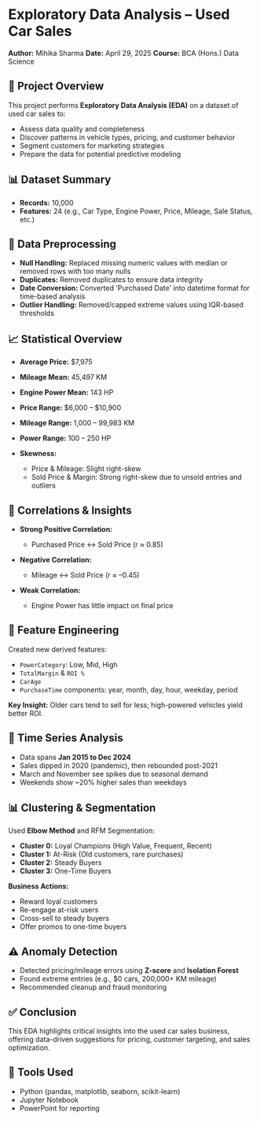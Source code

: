 #  Exploratory Data Analysis – Used Car Sales

**Author:** Mihika Sharma
**Date:** April 29, 2025
**Course:** BCA (Hons.) Data Science


## 📌 Project Overview

This project performs **Exploratory Data Analysis (EDA)** on a dataset of used car sales to:

* Assess data quality and completeness
* Discover patterns in vehicle types, pricing, and customer behavior
* Segment customers for marketing strategies
* Prepare the data for potential predictive modeling


## 📊 Dataset Summary

* **Records:** 10,000
* **Features:** 24 (e.g., Car Type, Engine Power, Price, Mileage, Sale Status, etc.)


## 🧹 Data Preprocessing

* **Null Handling:** Replaced missing numeric values with median or removed rows with too many nulls
* **Duplicates:** Removed duplicates to ensure data integrity
* **Date Conversion:** Converted 'Purchased Date' into datetime format for time-based analysis
* **Outlier Handling:** Removed/capped extreme values using IQR-based thresholds


## 📈 Statistical Overview

* **Average Price:** \$7,975

* **Mileage Mean:** 45,497 KM

* **Engine Power Mean:** 143 HP

* **Price Range:** \$6,000 – \$10,900

* **Mileage Range:** 1,000 – 99,983 KM

* **Power Range:** 100 – 250 HP

* **Skewness:**

  * Price & Mileage: Slight right-skew
  * Sold Price & Margin: Strong right-skew due to unsold entries and outliers


## 🔗 Correlations & Insights

* **Strong Positive Correlation:**

  * Purchased Price ↔ Sold Price (r ≈ 0.85)
* **Negative Correlation:**

  * Mileage ↔ Sold Price (r ≈ –0.45)
* **Weak Correlation:**

  * Engine Power has little impact on final price

## 🧠 Feature Engineering

Created new derived features:

* `PowerCategory`: Low, Mid, High
* `TotalMargin` & `ROI %`
* `CarAge`
* `PurchaseTime` components: year, month, day, hour, weekday, period

**Key Insight:**
Older cars tend to sell for less; high-powered vehicles yield better ROI.


## 📆 Time Series Analysis

* Data spans **Jan 2015 to Dec 2024**
* Sales dipped in 2020 (pandemic), then rebounded post-2021
* March and November see spikes due to seasonal demand
* Weekends show \~20% higher sales than weekdays


## 📊 Clustering & Segmentation

Used **Elbow Method** and RFM Segmentation:

* **Cluster 0:** Loyal Champions (High Value, Frequent, Recent)
* **Cluster 1:** At-Risk (Old customers, rare purchases)
* **Cluster 2:** Steady Buyers
* **Cluster 3:** One-Time Buyers

**Business Actions:**

* Reward loyal customers
* Re-engage at-risk users
* Cross-sell to steady buyers
* Offer promos to one-time buyers


## ⚠️ Anomaly Detection

* Detected pricing/mileage errors using **Z-score** and **Isolation Forest**
* Found extreme entries (e.g., \$0 cars, 200,000+ KM mileage)
* Recommended cleanup and fraud monitoring


## ✅ Conclusion

This EDA highlights critical insights into the used car sales business, offering data-driven suggestions for pricing, customer targeting, and sales optimization.

## 📌 Tools Used

* Python (pandas, matplotlib, seaborn, scikit-learn)
* Jupyter Notebook
* PowerPoint for reporting
